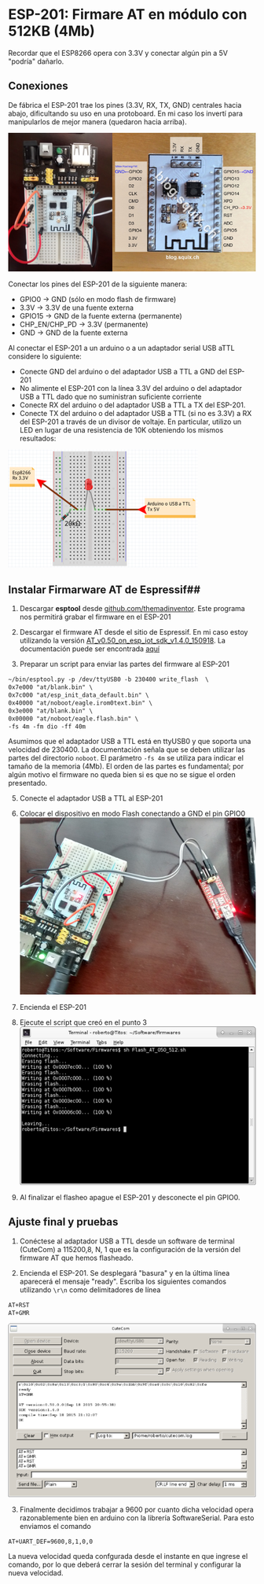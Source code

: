 # ESP-201: Firmare AT en módulo con 512KB (4Mb)

Recordar que el ESP8266 opera con 3.3V y conectar algún pin a 5V "podría" dañarlo.
## Conexiones ##

De fábrica el ESP-201 trae los pines (3.3V, RX, TX, GND) centrales hacia abajo, dificultando su uso en una protoboard. En mi caso los invertí para manipularlos de mejor manera (quedaron hacia arriba).

![](images/ESP201-1.png)

Conectar los pines del ESP-201 de la siguiente manera:

* GPIO0 -> GND  (sólo en modo flash de firmware)
* 3.3V -> 3.3V de una fuente externa
* GPIO15 -> GND de la fuente externa (permanente)
* CHP_EN/CHP_PD -> 3.3V (permanente)
* GND -> GND de la fuente externa

Al conectar el ESP-201 a un arduino o a un adaptador serial USB aTTL considere lo siguiente:

* Conecte GND del arduino o del adaptador USB a TTL a GND del ESP-201
* No alimente el ESP-201 con la línea 3.3V del arduino o del adaptador USB a TTL dado que no suministran suficiente corriente
* Conecte RX del arduino o del adaptador USB a TTL a TX del ESP-201.
* Conecte TX del arduino o del adaptador USB a TTL  (si no es 3.3V) a RX del ESP-201 a través de un divisor de voltaje. En particular, utilizo un LED en lugar de una resistencia de 10K obteniendo los mismos resultados:

![](images/DivisorDeVoltaje.png)

## Instalar Firmarware AT de Espressif##

1. Descargar **esptool** desde [github.com/themadinventor](https://github.com/themadinventor/esptool/). Este programa nos permitirá grabar el firmware en el ESP-201

2. Descargar el firmware AT desde el sitio de Espressif. En mi caso estoy utilizando la versión [AT_v0.50_on_esp_iot_sdk_v1.4.0_150918](http://bbs.espressif.com/viewtopic.php?f=46&t=1123). La documentación puede ser encontrada [aquí](http://bbs.espressif.com/viewtopic.php?f=51&t=1022)

3. Preparar un script para enviar las partes del firmware al ESP-201
```
~/bin/esptool.py -p /dev/ttyUSB0 -b 230400 write_flash  \
0x7e000 "at/blank.bin" \
0x7c000 "at/esp_init_data_default.bin" \
0x40000 "at/noboot/eagle.irom0text.bin" \
0x3e000 "at/blank.bin" \
0x00000 "at/noboot/eagle.flash.bin" \
-fs 4m -fm dio -ff 40m
```
Asumimos que el adaptador USB a TTL está en ttyUSB0 y que soporta una velocidad de 230400. La documentación señala que se deben utilizar las partes del directorio `noboot`. El parámetro `-fs 4m` se utiliza para indicar el tamaño de la memoria (4Mb). El orden de las partes es fundamental; por algún motivo el firmware no queda bien si es que no se sigue el orden presentado.

5. Conecte el adaptador USB a TTL al ESP-201

4. Colocar el dispositivo en modo Flash conectando a GND el pin GPIO0
![](images/ESP201-USB-TTL.png)

5. Encienda el ESP-201

6. Ejecute el script que creó en el punto 3
![](images/ESP201-Flashing.png)

7. Al finalizar el flasheo apague el ESP-201 y desconecte el pin GPIO0.


## Ajuste final y pruebas

1. Conéctese al adaptador USB a TTL desde un software de terminal (CuteCom) a 115200,8, N, 1 que es la configuración de la versión del firmware AT que hemos flasheado.

2. Encienda el ESP-201. Se desplegará "basura" y en la última línea aparecerá el mensaje "ready". Escriba los siguientes comandos utilizando `\r\n` como delimitadores de línea
```
AT+RST
AT+GMR
```
![](images/ESP201-CuteCom.png)

3. Finalmente decidimos trabajar a 9600 por cuanto dicha velocidad opera razonablemente bien en arduino con la librería SoftwareSerial. Para esto enviamos el comando
```
AT+UART_DEF=9600,8,1,0,0
```
La nueva velocidad queda confgurada desde el instante en que ingrese el comando, por lo que deberá cerrar la sesión del terminal y configurar la nueva velocidad.




